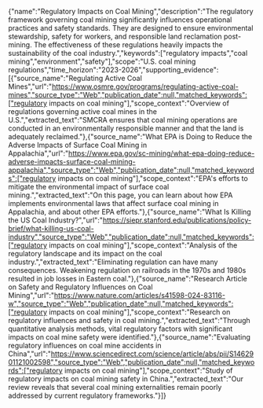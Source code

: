 {"name":"Regulatory Impacts on Coal Mining","description":"The regulatory framework governing coal mining significantly influences operational practices and safety standards. They are designed to ensure environmental stewardship, safety for workers, and responsible land reclamation post-mining. The effectiveness of these regulations heavily impacts the sustainability of the coal industry.","keywords":["regulatory impacts","coal mining","environment","safety"],"scope":"U.S. coal mining regulations","time_horizon":"2023-2026","supporting_evidence":[{"source_name":"Regulating Active Coal Mines","url":"https://www.osmre.gov/programs/regulating-active-coal-mines","source_type":"Web","publication_date":null,"matched_keywords":["regulatory impacts on coal mining"],"scope_context":"Overview of regulations governing active coal mines in the U.S.","extracted_text":"SMCRA ensures that coal mining operations are conducted in an environmentally responsible manner and that the land is adequately reclaimed."},{"source_name":"What EPA is Doing to Reduce the Adverse Impacts of Surface Coal Mining in Appalachia","url":"https://www.epa.gov/sc-mining/what-epa-doing-reduce-adverse-impacts-surface-coal-mining-appalachia","source_type":"Web","publication_date":null,"matched_keywords":["regulatory impacts on coal mining"],"scope_context":"EPA's efforts to mitigate the environmental impact of surface coal mining.","extracted_text":"On this page, you can learn about how EPA implements environmental laws that affect surface coal mining in Appalachia, and about other EPA efforts."},{"source_name":"What Is Killing the US Coal Industry?","url":"https://siepr.stanford.edu/publications/policy-brief/what-killing-us-coal-industry","source_type":"Web","publication_date":null,"matched_keywords":["regulatory impacts on coal mining"],"scope_context":"Analysis of the regulatory landscape and its impact on the coal industry.","extracted_text":"Eliminating regulation can have many consequences. Weakening regulation on railroads in the 1970s and 1980s resulted in job losses in Eastern coal."},{"source_name":"Research Article on Safety and Regulatory Influences on Coal Mining","url":"https://www.nature.com/articles/s41598-024-83116-w","source_type":"Web","publication_date":null,"matched_keywords":["regulatory impacts on coal mining"],"scope_context":"Research on regulatory influences and safety in coal mining.","extracted_text":"Through quantitative analysis methods, vital regulatory factors with significant impacts on coal mine safety were identified."},{"source_name":"Evaluating regulatory influences on coal mine accidents in China","url":"https://www.sciencedirect.com/science/article/abs/pii/S1462901121002598","source_type":"Web","publication_date":null,"matched_keywords":["regulatory impacts on coal mining"],"scope_context":"Study of regulatory impacts on coal mining safety in China.","extracted_text":"Our review reveals that several coal mining externalities remain poorly addressed by current regulatory frameworks."}]}